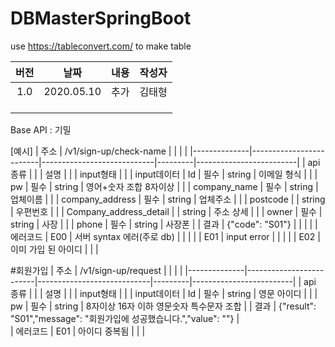 # DBMasterSpringBoot

use https://tableconvert.com/ to make table

| **버전** | **날짜**       | **내용** | **작성자** |
|:------:|:------------:|:------:|:-------:|
| 1\.0   | 2020\.05\.10 | 추가     | 김태형     |
|        |              |        |         |
|        |              |        |         |
|        |              |        |         |




Base API : 기밀


[예시]
| 주소         | /v1/sign-up/check-name        |                            |         |                         |
|--------------|-------------------------|----------------------------|---------|-------------------------|
| api 종류     |                                                                                       |
| 설명         |                                                                                   |
| input형태    |                                                                                          |
| input데이터  | Id                      | 필수                       | string  | 이메일 형식             |
|              | pw                      | 필수                       | string  | 영어+숫자 조합 8자이상  |
|              | company_name            | 필수                       | string  | 업체이름                |
|              | company_address         | 필수                       | string  | 업체주소                |
|              | postcode                |                            | string  | 우편번호                |
|              | Company_address_detail  |                            | string  | 주소 상세               |
|              | owner                   | 필수                       | string  | 사장                    |
|              | phone                   | 필수                       | string  | 사장폰                  |
| 결과         | {"code": "S01"}         |                            |         |                         |
| 에러코드     | E00                     | 서버 syntax 에러(주로 db)  |         |                         |
|              | E01                     | input error                |         |                         |
|              | E02                     | 이미 가입 된 아이디        |         |                         |









#회원가입
| 주소         | /v1/sign-up/request       |                            |         |                         |
|--------------|-------------------------|----------------------------|---------|-------------------------|
| api 종류     |                                                                                       |
| 설명         |                                                                                   |
| input형태    |                                                                                          |
| input데이터  | Id                      | 필수                       | string  | 영문 아이디             |
|              | pw                      | 필수                       | string  | 8자이상 16자 이하 영문숫자 특수문자 조합  |
| 결과         | {"result": "S01","message": "회원가입에 성공했습니다.","value": ""}                        |   
| 에러코드     | E01                    | 아이디 중복됨  |         |                         |
